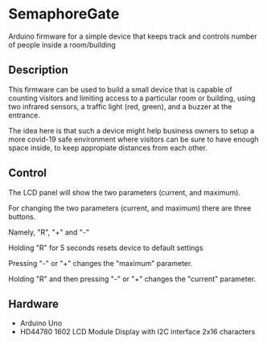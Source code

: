 # SemaphoreGate
Arduino firmware for a simple device that keeps track and controls number of people inside a room/building

## Description
This firmware can be used to build  a small device that is capable of counting visitors and limiting access
to a particular room or building, using two infrared sensors, a traffic light (red, green),
and a buzzer at the entrance.

The idea here is that such a device might help business owners to setup a more covid-19 safe environment where
visitors can be sure to have enough space inside, to keep appropiate distances from each other.

## Control
The LCD panel will show the two parameters (current, and maximum).

For changing the two parameters (current, and maximum) there are three buttons.

Namely, "R", "+" and "-"

Holding "R" for 5 seconds resets device to default settings

Pressing "-" or "+" changes the "maximum" parameter.

Holding "R" and then pressing "-" or "+" changes the "current" parameter.

## Hardware

   - Arduino Uno
   - HD44780 1602 LCD Module Display with I2C interface 2x16 characters
